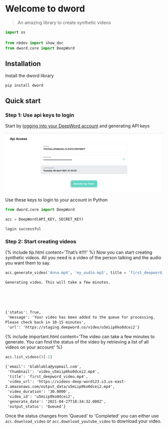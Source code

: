 # Welcome to dword
> An amazing library to create synthetic videos


```python
import os

from nbdev import show_doc
from dword.core import DeepWord
```

## Installation

Install the dword library

```
pip install dword
```

## Quick start

### Step 1: Use api keys to login

Start by [logging into your DeepWord account](https://login.deepword.co/user/signin) and generating API keys

![test_image](images/api_key.png)

Use these keys to login to your account in Python

```python
from dword.core import DeepWord
```

```python
acc = DeepWord(API_KEY, SECRET_KEY)
```

    login successful


### Step 2: Start creating videos
{% include tip.html content='That&#8217;s it!!!!' %}
Now you can start creating synthetic videos. All you need is a video of the person talking and the audio you want them to say.

```python
acc.generate_video('Anna.mp4', 'my_audio.mp3', title = 'first_deepword_video.mp4')
```

    Generating video. This will take a few minutes.





    {'status': True,
     'message': 'Your video has been added to the queue for processing. Please check back in 10-15 minutes',
     'url': 'https://staging.deepword.co/video/u5miip0ko0dcei2'}



{% include important.html content='The video can take a few minutes to generate. You can find the status of the video by retrieving a list of all videos on your account' %}

```python
acc.list_videos()[-1]
```




    {'email': 'blablabla@yopmail.com',
     'thumbnail': 'video_u5miip0ko0dcei2.mp4',
     'title': 'first_deepword_video.mp4',
     'video_url': 'https://videos-deep-word123.s3.us-east-2.amazonaws.com/output_data/u5miip0ko0dcei2.mp4',
     'video_duration': '30.0000',
     'video_id': 'u5miip0ko0dcei2',
     'generate_date': '2021-04-27T18:34:32.000Z',
     'output_status': 'Queued'}



Once the status changes from 'Queued' to 'Completed' you can either use `acc.download_video` or `acc.download_youtube_video` to download your video.
